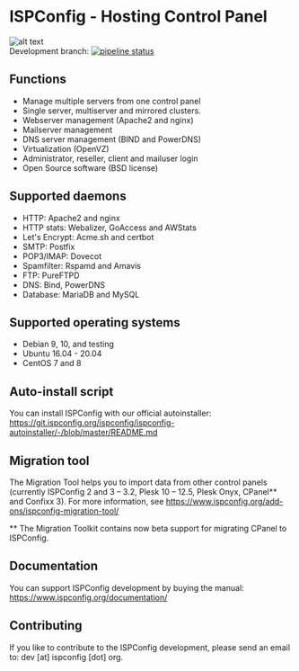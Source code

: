 # ISPConfig - Hosting Control Panel
![alt text](https://www.ispconfig.org/wp-content/themes/ispconfig/images/ispconfig_logo.png "") \
Development branch: [![pipeline status](https://git.ispconfig.org/ispconfig/ispconfig3/badges/develop/pipeline.svg)](https://git.ispconfig.org/ispconfig/ispconfig3/commits/develop)

## Functions
- Manage multiple servers from one control panel
- Single server, multiserver and mirrored clusters.
- Webserver management (Apache2 and nginx)
- Mailserver management
- DNS server management (BIND and PowerDNS)
- Virtualization (OpenVZ)
- Administrator, reseller, client and mailuser login
- Open Source software (BSD license)

## Supported daemons
- HTTP: Apache2 and nginx
- HTTP stats: Webalizer, GoAccess and AWStats
- Let's Encrypt: Acme.sh and certbot
- SMTP: Postfix
- POP3/IMAP: Dovecot
- Spamfilter: Rspamd and Amavis
- FTP: PureFTPD
- DNS: Bind, PowerDNS
- Database: MariaDB and MySQL

## Supported operating systems
- Debian 9, 10, and testing
- Ubuntu 16.04 - 20.04
- CentOS 7 and 8

## Auto-install script
You can install ISPConfig with our official autoinstaller: https://git.ispconfig.org/ispconfig/ispconfig-autoinstaller/-/blob/master/README.md

## Migration tool
The Migration Tool helps you to import data from other control panels (currently ISPConfig 2 and 3 – 3.2, Plesk 10 – 12.5, Plesk Onyx, CPanel** and Confixx 3). For more information, see https://www.ispconfig.org/add-ons/ispconfig-migration-tool/

** The Migration Toolkit contains now beta support for migrating CPanel to ISPConfig.

## Documentation
You can support ISPConfig development by buying the manual: https://www.ispconfig.org/documentation/

## Contributing
If you like to contribute to the ISPConfig development, please send an email to: dev [at] ispconfig [dot] org.
